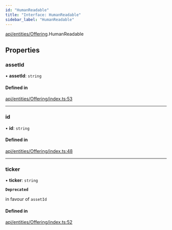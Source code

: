 ```yaml
---
id: "HumanReadable"
title: "Interface: HumanReadable"
sidebar_label: "HumanReadable"
---
```


[api/entities/Offering](../../../../../modules/API/Entities/Offering/Offering.md).HumanReadable

## Properties

### assetId

• **assetId**: `string`

#### Defined in

[api/entities/Offering/index.ts:53](https://github.com/PolymeshAssociation/polymesh-sdk/blob/5b946f904/src/api/entities/Offering/index.ts#L53)

___

### id

• **id**: `string`

#### Defined in

[api/entities/Offering/index.ts:48](https://github.com/PolymeshAssociation/polymesh-sdk/blob/5b946f904/src/api/entities/Offering/index.ts#L48)

___

### ticker

• **ticker**: `string`

**`Deprecated`**

in favour of `assetId`

#### Defined in

[api/entities/Offering/index.ts:52](https://github.com/PolymeshAssociation/polymesh-sdk/blob/5b946f904/src/api/entities/Offering/index.ts#L52)
